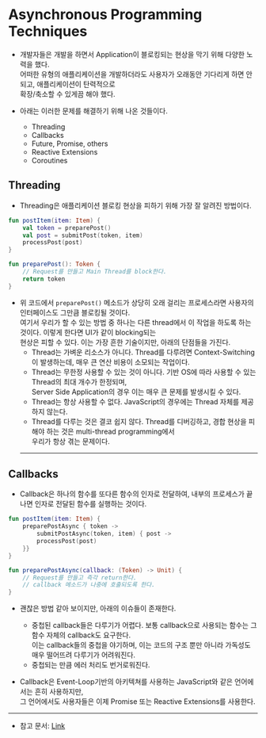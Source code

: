# Asynchronous Programming Techniques

- 개발자들은 개발을 하면서 Application이 블로킹되는 현상을 막기 위해 다양한 노력을 했다.  
  어떠한 유형의 애플리케이션을 개발하더라도 사용자가 오래동안 기다리게 하면 안되고, 애플리케이션이 탄력적으로  
  확장/축소할 수 있게끔 해야 했다.

- 아래는 이러한 문제를 해결하기 위해 나온 것들이다.

  - Threading
  - Callbacks
  - Future, Promise, others
  - Reactive Extensions
  - Coroutines

<h2>Threading</h2>

- Threading은 애플리케이션 블로킹 현상을 피하기 위해 가장 잘 알려진 방법이다.

```kt
fun postItem(item: Item) {
    val token = preparePost()
    val post = submitPost(token, item)
    processPost(post)
}

fun preparePost(): Token {
    // Request를 만들고 Main Thread를 block한다.
    return token
}
```

- 위 코드에서 `preparePost()` 메소드가 상당히 오래 걸리는 프로세스라면 사용자의 인터페이스도 그만큼 블로킹될 것이다.  
   여기서 우리가 할 수 있는 방법 중 하나는 다른 thread에서 이 작업을 하도록 하는 것이다. 이렇게 한다면 UI가 같이 blocking되는  
   현상은 피할 수 있다. 이는 가장 흔한 기술이지만, 아래의 단점들을 가진다.
  - Thread는 가벼운 리소스가 아니다. Thread를 다루려면 Context-Switching이 발생하는데, 매우 큰 연산 비용이 소모되는 작업이다.
  - Thread는 무한정 사용할 수 있는 것이 아니다. 기반 OS에 따라 사용할 수 있는 Thread의 최대 개수가 한정되며,  
    Server Side Application의 경우 이는 매우 큰 문제를 발생시킬 수 있다.
  - Thread는 항상 사용할 수 없다. JavaScript의 경우에는 Thread 자체를 제공하지 않는다.
  - Thread를 다루는 것은 결코 쉽지 않다. Thread를 디버깅하고, 경합 현상을 피해야 하는 것은 multi-thread programming에서  
   우리가 항상 겪는 문제이다.
  <hr/>

<h2>Callbacks</h2>

- Callback은 하나의 함수를 또다른 함수의 인자로 전달하여, 내부의 프로세스가 끝나면 인자로 전달된 함수를 실행하는 것이다.

```kt
fun postItem(item: Item) {
    preparePostAsync { token ->
        submitPostAsync(token, item) { post ->
	    processPost(post)
	}}
}

fun preparePostAsync(callback: (Token) -> Unit) {
    // Request를 만들고 즉각 return한다.
    // callback 메소드가 나중에 호출되도록 한다.
}
```

- 괜찮은 방법 같아 보이지만, 아래의 이슈들이 존재한다.

  - 중첩된 callback들은 다루기가 어렵다. 보통 callback으로 사용되는 함수는 그 함수 자체의 callback도 요구한다.  
    이는 callback들의 중첩을 야기하며, 이는 코드의 구조 뿐만 아니라 가독성도 매우 떨어뜨려 다루기가 어려워진다.
  - 중첩되는 만큼 에러 처리도 번거로워진다.

- Callback은 Event-Loop기반의 아키텍쳐를 사용하는 JavaScript와 같은 언어에서는 흔히 사용하지만,  
 그 언어에서도 사용자들은 이제 Promise 또는 Reactive Extensions를 사용한다.
<hr/>

* 참고 문서: <a href="https://kotlinlang.org/docs/async-programming.html">Link</a>
